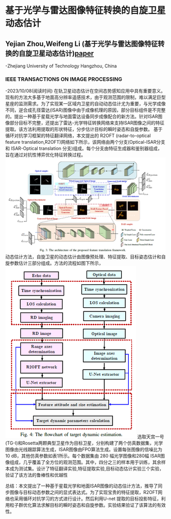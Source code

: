 # 基于光学与雷达图像特征转换的自旋卫星动态估计
## Yejian Zhou,Weifeng Li (基于光学与雷达图像特征转换的自旋卫星动态估计)[paper](images/Automatic_Dynamic_Estimation_of_On_orbit_Satellites_through_Spaceborne_ISAR_Imaging.pdf)
-Zhejiang University of Technology Hangzhou, China

### IEEE TRANSACTIONS ON IMAGE PROCESSING 
-2023/10/08(阅读时间)
在轨卫星动态估计在空间态势感知应用中具有重要意义。现有的方法大多基于地面高分辨率遥感技术，由于观测范围的限制，难以满足巨型星座的监测需求。为了实现某一区域内卫星的自动动态估计尤为重要，与光学成像不同，逆合成孔径雷达(ISAR)图像中由于成像机理的原因，部分目标组件是不完整的。提出一种基于星载光学与地面雷达设备同步成像配合的新方法。针对ISAR图像部分目标不完整，还提出了雷达-光学特征转换网络来支持ISAR图像之间的特征提取。该方法利用提取的形状特征，分步估计目标的瞬时姿态和自旋参数。
基于循环对抗学习框架的特征翻译网络，本文提出的 R2OFT (radar-to-optical feature translation,R2OFT)网络如下所示，该网络由两个分支(Optical-ISAR分支和 ISAR-Optical translation 分支)组成。每个分支由特征生成器和鉴别器组成，旨在通过对抗性博弈优化特征转换过程。
![10085](images/10085.png)
动态估计方法，自旋卫星的动态估计由图像预处理、特征提取、目标姿态估计和自旋参数估计三部分组成。方法的流程如图下所示，
![1008动态估计流程图](images/1008动态估计流程图.png)
​  选取天宫一号(TG-I)和Rosetta两颗典型卫星作为目标卫星，分别构建了两个仿真数据集，光学图像由光线跟踪算法生成，ISAR图像由FPO算法生成。设置每张图像的信噪比为10 dB，其他仿真参数如表1所示。每个数据集由 280 幅光学图像和280幅 ISAR图像组成，几乎覆盖了全方位的观测范围。其中，四分之三的样本用于训练，其余样本成为测试集。设计了特征翻译实验,特征提取实验,目标动态估计实验三个实验，验证了该方法的鲁棒性和优越性

总结：本文提出了一种基于星载光学和地面ISAR图像的动态估计方法，推导了同步图像与目标动态参数之间的显式表达式。为了实现宝贵的特征提取，R2OFT网络也采用循环对抗学习的方式进行设计。然后利用U-net 提取的目标投影特征，利用粒子群优化算法求解目标的瞬时姿态和自旋参数。实验结果验证了该算法的有效性。
